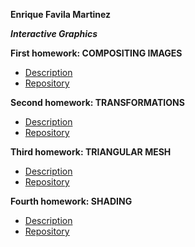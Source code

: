 **Enrique Favila Martinez**

**_*Interactive Graphics*_**

**First homework: COMPOSITING IMAGES**

- [Description](https://graphics.cs.utah.edu/courses/cs4600/fall2024/?prj=1)
- [Repository](https://github.com/engharat/project1_ComposingImages?tab=readme-ov-file)

**Second homework: TRANSFORMATIONS**

- [Description](https://graphics.cs.utah.edu/courses/cs4600/fall2024/?prj=2)
- [Repository](https://github.com/engharat/project2_Transformations)

**Third homework: TRIANGULAR MESH**

- [Description](https://graphics.cs.utah.edu/courses/cs4600/fall2024/?prj=4)
- [Repository](https://github.com/engharat/project3_TriangularMeshes)

**Fourth homework: SHADING**

- [Description](https://graphics.cs.utah.edu/courses/cs4600/fall2024/?prj=5)
- [Repository](https://github.com/engharat/project4_Shading)
